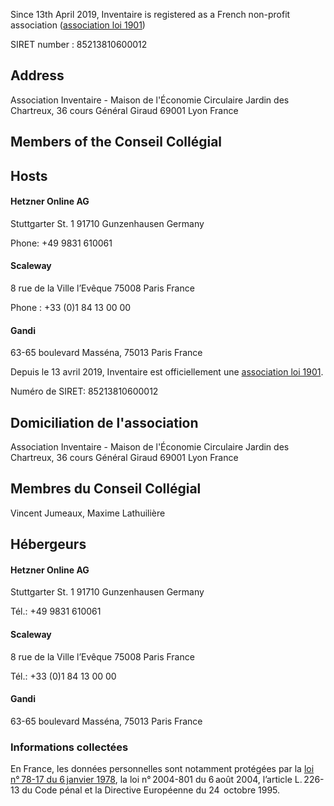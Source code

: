 <!-- LANG:EN, title="Legal notice"-->

Since 13th April 2019, Inventaire is registered as a French non-profit association ([association loi 1901](https://en.wikipedia.org/wiki/Nonprofit_organization#France))

SIRET number : 85213810600012

## Address
Association Inventaire - Maison de l'Économie Circulaire
Jardin des Chartreux, 36 cours Général Giraud
69001 Lyon
France

## Members of the Conseil Collégial

## Hosts

#### Hetzner Online AG
Stuttgarter St. 1
91710 Gunzenhausen
Germany

Phone: +49  9831 610061

#### Scaleway
8 rue de la Ville l’Evêque
75008 Paris
France

Phone : +33 (0)1 84 13 00 00 

#### Gandi
63-65 boulevard Masséna,
75013 Paris
France


<!-- LANG:FR, title="Mentions légales"-->
 
Depuis le 13 avril 2019, Inventaire est officiellement une [association loi 1901](https://fr.wikipedia.org/wiki/Association_loi_de_1901).

Numéro de SIRET: 85213810600012

## Domiciliation de l'association
Association Inventaire - Maison de l'Économie Circulaire
Jardin des Chartreux, 36 cours Général Giraud
69001 Lyon
France

## Membres du Conseil Collégial
Vincent Jumeaux, Maxime Lathuilière

## Hébergeurs

#### Hetzner Online AG
Stuttgarter St. 1
91710 Gunzenhausen
Germany

Tél.: +49  9831 610061

#### Scaleway
8 rue de la Ville l’Evêque
75008 Paris
France

Tél.: +33 (0)1 84 13 00 00 

#### Gandi
63-65 boulevard Masséna,
75013 Paris
France

### Informations collectées

En France, les données personnelles sont notamment protégées par la [loi n° 78-17 du 6 janvier 1978](https://legifrance.gouv.fr/affichTexte.do?cidTexte=JORFTEXT000000886460), la loi n° 2004-801 du 6 août 2004, l’article L. 226-13 du Code pénal et la Directive Européenne du 24  octobre 1995.